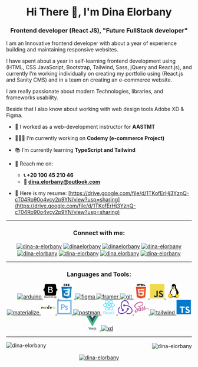 <h1 align="center">Hi There 👋, I'm Dina Elorbany</h1>
<h3 align="center">Frontend developer (React JS), "Future FullStack developer"</h3>

<p align="left">I am an Innovative frontend developer with about a year of experience building and maintaining responsive websites.
  <p>I have spent about a year in self-learning frontend development using (HTML, CSS JavaScript, Bootstrap, Tailwind, Sass, jQuery and React.js), and currently I’m working individually on creating my portfolio using (React.js and Sanity CMS) and in a team on creating an e-commerce website.</p>
  <p>I am really passionate about modern Technologies, libraries, and frameworks usability.</p>
  <p>Beside that I also know about working with web design tools Adobe XD & Figma.</p>
</p>

- 💼 I worked as a web-development instructor for **AASTMT**

- 👩🏻‍💻 I’m currently working on **Codemy (e-commerce Project)**

- 📚 I’m currently learning **TypeScript and Tailwind**

- 📩 Reach me on:
  + **📞 +20 100 45 210 46**
  + **📩 [dina.elorbany@outlook.com](dina.elorbany@outlook.com)**

- 📄 Here is my resume: [https://drive.google.com/file/d/1TKofErHj3YznQ-cT04Ro90o4vcy2p9YN/view?usp=sharing](https://drive.google.com/file/d/1TKofErHj3YznQ-cT04Ro90o4vcy2p9YN/view?usp=sharing)


<!-- ### Blogs posts -->
<!-- BLOG-POST-LIST:START -->
<!-- BLOG-POST-LIST:END -->
 
----

<h3 align="center">Connect with me:</h3>
<p align="center">
<a href="https://codepen.io/dina-a-elorbany" target="blank"><img align="center" src="https://raw.githubusercontent.com/rahuldkjain/github-profile-readme-generator/master/src/images/icons/Social/codepen.svg" alt="dina-a-elorbany" height="30" width="40" /></a>
<a href="https://dev.to/dinaelorbany" target="blank"><img align="center" src="https://raw.githubusercontent.com/rahuldkjain/github-profile-readme-generator/master/src/images/icons/Social/devto.svg" alt="dinaelorbany" height="30" width="40" /></a>
<a href="https://twitter.com/dinaelorbany" target="blank"><img align="center" src="https://raw.githubusercontent.com/rahuldkjain/github-profile-readme-generator/master/src/images/icons/Social/twitter.svg" alt="dinaelorbany" height="30" width="40" /></a>
<a href="https://linkedin.com/in/dina-elorbany" target="blank"><img align="center" src="https://raw.githubusercontent.com/rahuldkjain/github-profile-readme-generator/master/src/images/icons/Social/linked-in-alt.svg" alt="dina-elorbany" height="30" width="40" /></a>
<a href="https://stackoverflow.com/users/dina-elorbany" target="blank"><img align="center" src="https://raw.githubusercontent.com/rahuldkjain/github-profile-readme-generator/master/src/images/icons/Social/stack-overflow.svg" alt="dina-elorbany" height="30" width="40" /></a>
<a href="https://codesandbox.com/dina-elorbany" target="blank"><img align="center" src="https://raw.githubusercontent.com/rahuldkjain/github-profile-readme-generator/master/src/images/icons/Social/codesandbox.svg" alt="dina-elorbany" height="30" width="40" /></a>
<a href="https://fb.com/dina.elorbany" target="blank"><img align="center" src="https://raw.githubusercontent.com/rahuldkjain/github-profile-readme-generator/master/src/images/icons/Social/facebook.svg" alt="dina.elorbany" height="30" width="40" /></a>
<a href="https://www.leetcode.com/dina-elorbany" target="blank"><img align="center" src="https://raw.githubusercontent.com/rahuldkjain/github-profile-readme-generator/master/src/images/icons/Social/leet-code.svg" alt="dina-elorbany" height="30" width="40" /></a>
</p>
 
----

<h3 align="center">Languages and Tools:</h3>
<p align="center"> <a href="https://www.arduino.cc/" target="_blank" rel="noreferrer"> <img src="https://cdn.worldvectorlogo.com/logos/arduino-1.svg" alt="arduino" width="40" height="40"/> </a> <a href="https://getbootstrap.com" target="_blank" rel="noreferrer"> <img src="https://raw.githubusercontent.com/devicons/devicon/master/icons/bootstrap/bootstrap-plain-wordmark.svg" alt="bootstrap" width="40" height="40"/> </a> <a href="https://www.w3schools.com/css/" target="_blank" rel="noreferrer"> <img src="https://raw.githubusercontent.com/devicons/devicon/master/icons/css3/css3-original-wordmark.svg" alt="css3" width="40" height="40"/> </a> <a href="https://www.figma.com/" target="_blank" rel="noreferrer"> <img src="https://www.vectorlogo.zone/logos/figma/figma-icon.svg" alt="figma" width="40" height="40"/> </a> <a href="https://www.framer.com/" target="_blank" rel="noreferrer"> <img src="https://www.vectorlogo.zone/logos/framer/framer-icon.svg" alt="framer" width="40" height="40"/> </a> <a href="https://git-scm.com/" target="_blank" rel="noreferrer"> <img src="https://www.vectorlogo.zone/logos/git-scm/git-scm-icon.svg" alt="git" width="40" height="40"/> </a> <a href="https://www.w3.org/html/" target="_blank" rel="noreferrer"> <img src="https://raw.githubusercontent.com/devicons/devicon/master/icons/html5/html5-original-wordmark.svg" alt="html5" width="40" height="40"/> </a> <a href="https://developer.mozilla.org/en-US/docs/Web/JavaScript" target="_blank" rel="noreferrer"> <img src="https://raw.githubusercontent.com/devicons/devicon/master/icons/javascript/javascript-original.svg" alt="javascript" width="40" height="40"/> </a> <a href="https://www.linux.org/" target="_blank" rel="noreferrer"> <img src="https://raw.githubusercontent.com/devicons/devicon/master/icons/linux/linux-original.svg" alt="linux" width="40" height="40"/> </a> <a href="https://materializecss.com/" target="_blank" rel="noreferrer"> <img src="https://raw.githubusercontent.com/prplx/svg-logos/5585531d45d294869c4eaab4d7cf2e9c167710a9/svg/materialize.svg" alt="materialize" width="40" height="40"/> </a> <a href="https://nodejs.org" target="_blank" rel="noreferrer"> <img src="https://raw.githubusercontent.com/devicons/devicon/master/icons/nodejs/nodejs-original-wordmark.svg" alt="nodejs" width="40" height="40"/> </a> <a href="https://www.photoshop.com/en" target="_blank" rel="noreferrer"> <img src="https://raw.githubusercontent.com/devicons/devicon/master/icons/photoshop/photoshop-line.svg" alt="photoshop" width="40" height="40"/> </a> <a href="https://postman.com" target="_blank" rel="noreferrer"> <img src="https://www.vectorlogo.zone/logos/getpostman/getpostman-icon.svg" alt="postman" width="40" height="40"/> </a> <a href="https://reactjs.org/" target="_blank" rel="noreferrer"> <img src="https://raw.githubusercontent.com/devicons/devicon/master/icons/react/react-original-wordmark.svg" alt="react" width="40" height="40"/> </a> <a href="https://redux.js.org" target="_blank" rel="noreferrer"> <img src="https://raw.githubusercontent.com/devicons/devicon/master/icons/redux/redux-original.svg" alt="redux" width="40" height="40"/> </a> <a href="https://sass-lang.com" target="_blank" rel="noreferrer"> <img src="https://raw.githubusercontent.com/devicons/devicon/master/icons/sass/sass-original.svg" alt="sass" width="40" height="40"/> </a> <a href="https://tailwindcss.com/" target="_blank" rel="noreferrer"> <img src="https://www.vectorlogo.zone/logos/tailwindcss/tailwindcss-icon.svg" alt="tailwind" width="40" height="40"/> </a> <a href="https://www.typescriptlang.org/" target="_blank" rel="noreferrer"> <img src="https://raw.githubusercontent.com/devicons/devicon/master/icons/typescript/typescript-original.svg" alt="typescript" width="40" height="40"/> </a> <a href="https://vuejs.org/" target="_blank" rel="noreferrer"> <img src="https://raw.githubusercontent.com/devicons/devicon/master/icons/vuejs/vuejs-original-wordmark.svg" alt="vuejs" width="40" height="40"/> </a> <a href="https://www.adobe.com/products/xd.html" target="_blank" rel="noreferrer"> <img src="https://cdn.worldvectorlogo.com/logos/adobe-xd.svg" alt="xd" width="40" height="40"/> </a> </p>
                
----
                    
<p align="right"><img align="left" src="https://github-readme-stats.vercel.app/api/top-langs?username=dina-elorbany&show_icons=true&locale=en&layout=compact" alt="dina-elorbany" /></p>

<p align="right">&nbsp;<img align="center" src="https://github-readme-stats.vercel.app/api?username=dina-elorbany&show_icons=true&locale=en" alt="dina-elorbany" /></p>

<p align="center"> <a href="https://github.com/ryo-ma/github-profile-trophy"><img src="https://github-profile-trophy.vercel.app/?username=dina-elorbany" alt="dina-elorbany" /></a> </p>
